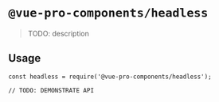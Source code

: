# `@vue-pro-components/headless`

> TODO: description

## Usage

```
const headless = require('@vue-pro-components/headless');

// TODO: DEMONSTRATE API
```
